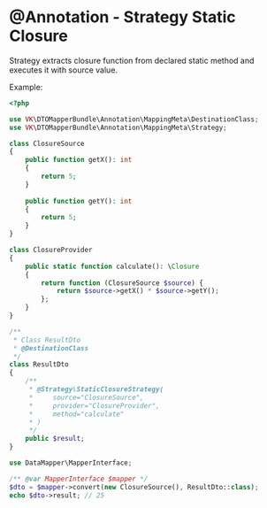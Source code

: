 
# @Annotation - Strategy Static Closure 

Strategy extracts closure function from declared static method and executes it with source value.

Example:
```php
<?php

use VK\DTOMapperBundle\Annotation\MappingMeta\DestinationClass;
use VK\DTOMapperBundle\Annotation\MappingMeta\Strategy;

class ClosureSource
{
    public function getX(): int
    {
        return 5;
    }
    
    public function getY(): int
    {
        return 5;
    }
}

class ClosureProvider
{
    public static function calculate(): \Closure
    {
        return function (ClosureSource $source) {
            return $source->getX() * $source->getY(); 
        };
    }
}

/**
 * Class ResultDto
 * @DestinationClass
 */
class ResultDto
{
    /**
     * @Strategy\StaticClosureStrategy(
     *     source="ClosureSource",
     *     provider="ClosureProvider",
     *     method="calculate"
     * )
     */
    public $result;
}

use DataMapper\MapperInterface;

/** @var MapperInterface $mapper */
$dto = $mapper->convert(new ClosureSource(), ResultDto::class);
echo $dto->result; // 25

```
